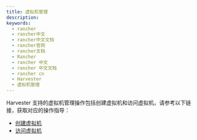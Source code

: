 ```yaml
---
title: 虚拟机管理
description:
keywords:
  - rancher
  - rancher中文
  - rancher中文文档
  - rancher官网
  - rancher文档
  - Rancher
  - rancher 中文
  - rancher 中文文档
  - rancher cn
  - Harvester
  - 虚拟机管理
---
```


Harvester 支持的虚拟机管理操作包括创建虚拟机和访问虚拟机，请参考以下链接，获取对应的操作指导：

- [创建虚拟机](/docs/harverster/vm-management/create-vm/_index)
- [访问虚拟机](/docs/harverster/vm-management/access-vm/_index)
